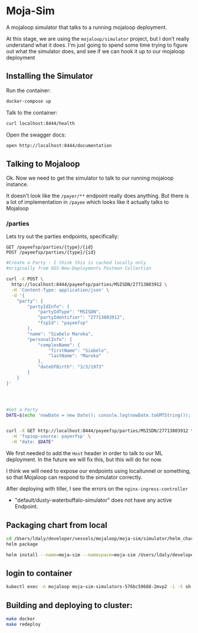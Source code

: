 # Moja-Sim

A mojaloop simulator that talks to a running mojaloop deployment.

At this stage, we are using the `mojaloop/simulator` project, but I don't really understand what it does. 
I'm just going to spend some time trying to figure out what the simulator does, and see if we can hook it up
to our mojaloop deployment


## Installing the Simulator

Run the container:

```bash
docker-compose up
```

Talk to the container:
```bash
curl localhost:8444/health
```

Open the swagger docs:
```bash
open http://localhost:8444/documentation
```

## Talking to Mojaloop

Ok. Now we need to get the simulator to talk to our running mojaloop instance.

It doesn't look like the `/payer/**` endpoint really does anything. But there is a lot of implementation
in `/payee` which looks like it actually talks to Mojaloop


### /parties

Lets try out the parties endpoints, specifically:

```
GET /payeefsp/parties/{type}/{id}
POST /payeefsp/parties/{type}/{id}
```

```bash
#Create a Party - I think this is cached locally only
#originally from OSS-New-Deployments Postman Collection

curl -X POST \
  http://localhost:8444/payeefsp/parties/MSISDN/27713803912 \
  -H 'Content-Type: application/json' \
  -d '{
    "party": {
        "partyIdInfo": {
            "partyIdType": "MSISDN",
            "partyIdentifier": "27713803912",
            "fspId": "payeefsp"
        },
        "name": "Siabelo Maroka",
        "personalInfo": {
            "complexName": {
                "firstName": "Siabelo",
                "lastName": "Maroka"
            },
            "dateOfBirth": "3/3/1973"
        }
    }
}'




#Get a Party 
DATE=$(echo 'nowDate = new Date(); console.log(nowDate.toGMTString());' > /tmp/date && node /tmp/date)


curl -X GET http://localhost:8444/payeefsp/parties/MSISDN/27713803912 \
  -H 'fspiop-source: payerfsp' \
  -H "date: $DATE"
```

We first needed to add the `Host` header in order to talk to our ML deployment. 
In the future we will fix this, but this will do for now.


I think we will need to expose our endpoints using localtunnel or something, so that Mojaloop can respond to the simulator correctly.



After deploying with tiller, I see the errors on the `nginx-ingress-controller`
- "default/dusty-waterbuffalo-simulator" does not have any active Endpoint.


## Packaging chart from local
```bash
cd /Users/ldaly/developer/vessels/mojaloop/moja-sim/simulator/helm_chart/simulators
helm package

helm install --name=moja-sim --namespace=moja-sim /Users/ldaly/developer/vessels/mojaloop/moja-sim/simulator/helm_chart/simulators/simulators-4.2.0.tgz
```


## login to container

```bash
kubectl exec -n mojaloop moja-sim-simulators-576bc59688-2mvp2 -i -t sh
```



## Building and deploying to cluster:
```bash
make docker
make redeploy
```